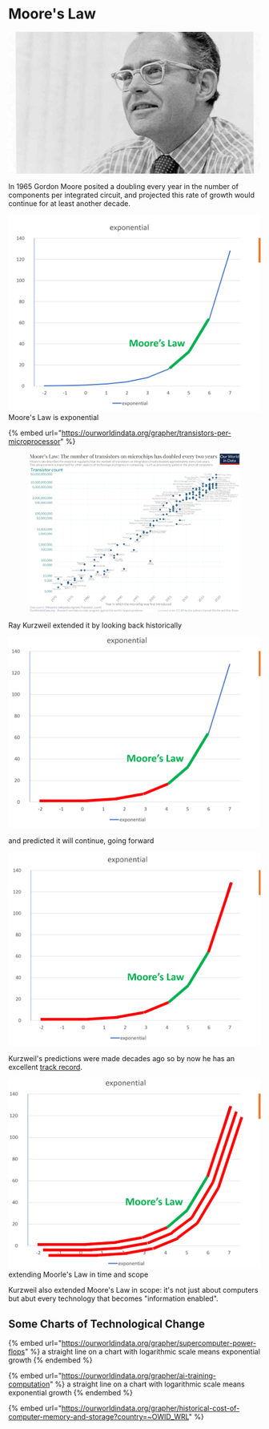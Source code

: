 # Moore's Law

![Gordon Earle Moore (born January 3, 1929) is an American businessman, engineer, and the co-founder and chairman emeritus of Intel Corporation.](<../.gitbook/assets/gordon moore.png>)

In 1965 Gordon Moore posited a doubling every year in the number of components per integrated circuit, and projected this rate of growth would continue for at least another decade.

<img src="../.gitbook/assets/image (2) (1).png" alt="" data-size="original"> Moore's Law is exponential

{% embed url="https://ourworldindata.org/grapher/transistors-per-microprocessor" %}

<figure><img src="../.gitbook/assets/Transistor-Count-over-time.png" alt=""><figcaption></figcaption></figure>

Ray Kurzweil extended it by looking back historically

![](<../.gitbook/assets/image (4) (1) (1).png>)

and predicted it will continue, going forward

![](<../.gitbook/assets/image (1) (1).png>)

Kurzweil's predictions were made decades ago so by now he has an excellent [track record](https://www.kurzweilai.net/how-my-predictions-are-faring-an-update-by-ray-kurzweil).

![](<../.gitbook/assets/image (5) (1).png>) extending Moorle's Law in time and scope

Kurzweil also extended Moore's Law in scope: it's not just about computers but abut every technology that becomes "information enabled".

## Some Charts of Technological Change

{% embed url="https://ourworldindata.org/grapher/supercomputer-power-flops" %}
a straight line on a chart with logarithmic scale means exponential growth
{% endembed %}

{% embed url="https://ourworldindata.org/grapher/ai-training-computation" %}
a straight line on a chart with logarithmic scale means exponential growth
{% endembed %}

{% embed url="https://ourworldindata.org/grapher/historical-cost-of-computer-memory-and-storage?country=~OWID_WRL" %}
